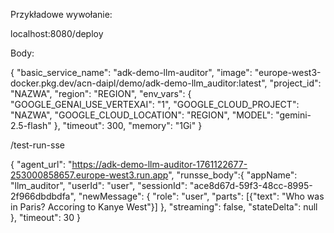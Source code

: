 Przykładowe wywołanie:



localhost:8080/deploy



Body:


{
  "basic_service_name": "adk-demo-llm-auditor",
  "image": "europe-west3-docker.pkg.dev/acn-daipl/demo/adk-demo-llm_auditor:latest",
  "project_id": "NAZWA",
  "region": "REGION",
  "env_vars": {
    "GOOGLE_GENAI_USE_VERTEXAI": "1",
    "GOOGLE_CLOUD_PROJECT": "NAZWA",
    "GOOGLE_CLOUD_LOCATION": "REGION",
    "MODEL": "gemini-2.5-flash"
  },
  "timeout": 300,
  "memory": "1Gi"
}


/test-run-sse


{
  "agent_url": "https://adk-demo-llm-auditor-1761122677-253000858657.europe-west3.run.app",
  "runsse_body":{
  "appName": "llm_auditor",
  "userId": "user",
  "sessionId": "ace8d67d-59f3-48cc-8995-2f966dbdbdfa",
  "newMessage": {
    "role": "user",
    "parts": [{"text": "Who was in Paris? Accoring to Kanye West"}]
  },
  "streaming": false,
  "stateDelta": null
},
  "timeout": 30
}